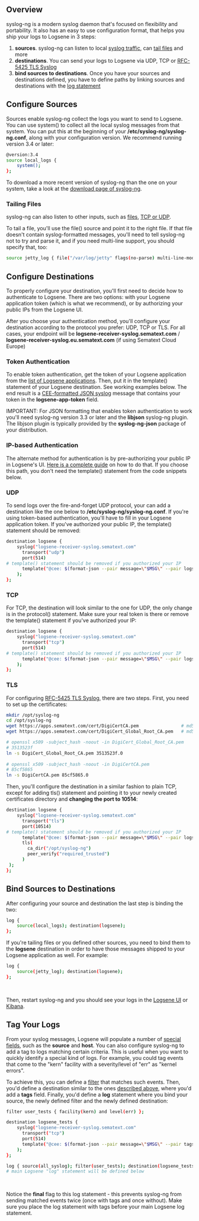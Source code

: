 ## Overview

syslog-ng is a modern syslog daemon that's focused on flexibility and
portability. It also has an easy to use configuration format, that helps
you ship your logs to Logsene in 3 steps:

1.  **sources**. syslog-ng can listen to local [syslog traffic](https://syslog-ng.com/documents/html/syslog-ng-ose-latest-guides/en/syslog-ng-ose-guide-admin/html/configuring-source-system.html),
    can [tail files](https://syslog-ng.com/documents/html/syslog-ng-ose-latest-guides/en/syslog-ng-ose-guide-admin/html/reference-source-file.html) and
    more
2.  **destinations**. You can send your logs to Logsene via UDP, TCP or
    [RFC-5425 TLS Syslog](https://tools.ietf.org/html/rfc5425)
3.  **bind sources to destinations**. Once you have your sources and
    destinations defined, you have to define paths by linking sources
    and destinations with the [log statement](https://syslog-ng.com/documents/html/syslog-ng-ose-latest-guides/en/syslog-ng-ose-guide-admin/html/logpath.html)

## Configure Sources

Sources enable syslog-ng collect the logs you want to send to Logsene.
You can use system() to collect all the local syslog messages from that
system. You can put this at the beginning of your
**/etc/syslog-ng/syslog-ng.conf**, along with your configuration
version. We recommend running version 3.4 or later:

``` bash
@version:3.4
source local_logs {
    system();
};
```

To download a more recent version of syslog-ng than the one on your
system, take a look at the [download page of syslog-ng](https://syslog-ng.com/3rd-party-binaries).

### Tailing Files

syslog-ng can also listen to other inputs, such as
[files](https://syslog-ng.com/documents/html/syslog-ng-ose-latest-guides/en/syslog-ng-ose-guide-admin/html/reference-source-file.html),
[TCP or UDP](https://syslog-ng.com/documents/html/syslog-ng-ose-latest-guides/en/syslog-ng-ose-guide-admin/html/reference-source-tcpudp.html).

To tail a file, you'll use the file() source and point it to the right
file. If that file doesn't contain syslog-formatted messages, you'll
need to tell syslog-ng not to try and parse it, and if you need
multi-line support, you should specify that,
too:

``` bash
source jetty_log { file("/var/log/jetty" flags(no-parse) multi-line-mode(indented)); };
```

## Configure Destinations

To properly configure your destination, you'll first need to decide how
to authenticate to Logsene. There are two options: with your Logsene
application token (which is what we recommend), or by authorizing your
public IPs from the Logsene UI.

After you choose your authentication method, you'll configure your
destination according to the protocol you prefer: UDP, TCP or TLS. For
all cases, your endpoint will be
**logsene-receiver-syslog.sematext.com** / **logsene-receiver-syslog.eu.sematext.com** (if using Sematext Cloud Europe)

### Token Authentication

To enable token authentication, get the token of your Logsene
application from the [list of Logsene applications](https://apps.sematext.com/ui/logs).
Then, put it in the template() statement of your Logsene destination.
See working examples below. The end result is a [CEE-formatted JSON syslog](json-messages-over-syslog)
message that contains your token in the **logsene-app-token** field.

IMPORTANT: For JSON formatting that enables token authentication to work
you'll need syslog-ng version 3.3 or later and the **libjson** syslog-ng
plugin. The libjson plugin is typically provided by the
**syslog-ng-json** package of your distribution.

### IP-based Authentication

The alternate method for authentication is by pre-authorizing your
public IP in Logsene's UI. [Here is a complete guide](authorizing-ips-for-syslog) on how to do that. If
you choose this path, you don't need the template() statement from the
code snippets below.

### UDP

To send logs over the fire-and-forget UDP protocol, your can add a
destination like the one below to **/etc/syslog-ng/syslog-ng.conf**. If
you're using token-based authentication, you'll have to fill in your
Logsene application token. If you've authorized your public IP, the
template() statement should be removed:

``` bash
destination logsene {
    syslog("logsene-receiver-syslog.sematext.com"
      transport("udp")
      port(514)
# template() statement should be removed if you authorized your IP
      template("@cee: $(format-json --pair message=\"$MSG\" --pair logsene-app-token=\"LOGSENE_APP_TOKEN_GOES_HERE\")\n")
    );
};
```

### TCP

For TCP, the destination will look similar to the one for UDP, the only
change is in the protocol() statement. Make sure your real token is
there or remove the template() statement if you've authorized your IP:

``` bash
destination logsene {
    syslog("logsene-receiver-syslog.sematext.com"
      transport("tcp")
      port(514)
# template() statement should be removed if you authorized your IP
      template("@cee: $(format-json --pair message=\"$MSG\" --pair logsene-app-token=\"LOGSENE_APP_TOKEN_GOES_HERE\")\n")
    );
};
```

### TLS

For configuring [RFC-5425 TLS Syslog](https://tools.ietf.org/html/rfc5425), there are two steps.
First, you need to set up the certificates:

``` bash
mkdir /opt/syslog-ng
cd /opt/syslog-ng
wget https://apps.sematext.com/cert/DigiCertCA.pem                # md5sum is fb30c5636d0108b2688d7e1ed59749ac
wget https://apps.sematext.com/cert/DigiCert_Global_Root_CA.pem   # md5sum is 3816293340b05c52bcbc99a4f00b1b04

# openssl x509 -subject_hash -noout -in DigiCert_Global_Root_CA.pem 
# 3513523f
ln -s DigiCert_Global_Root_CA.pem 3513523f.0
 
# openssl x509 -subject_hash -noout -in DigiCertCA.pem 
# 85cf5865
ln -s DigiCertCA.pem 85cf5865.0
```

Then, you'll configure the destination in a similar fashion to plain
TCP, except for adding tls() statement and pointing it to your newly
created certificates directory and **changing the port to 10514**:

``` bash
destination logsene {
    syslog("logsene-receiver-syslog.sematext.com"
      transport("tls")
      port(10514)
# template() statement should be removed if you authorized your IP
      template("@cee: $(format-json --pair message=\"$MSG\" --pair logsene-app-token=\"LOGSENE_APP_TOKEN_GOES_HERE\")\n")
      tls(
        ca_dir("/opt/syslog-ng")
        peer_verify("required_trusted")
      )
 );
};
```

## Bind Sources to Destinations

After configuring your source and destination the last step is binding
the two:

``` bash
log {
    source(local_logs); destination(logsene);
};
```

If you're tailing files or you defined other sources, you need to bind
them to the **logsene** destination in order to have those messages
shipped to your Logsene application as well. For example:

``` bash
log {
    source(jetty_log); destination(logsene);
};
```

 

Then, restart syslog-ng and you should see your logs in the [Logsene UI](https://apps.sematext.com/ui/logs) or
[Kibana](kibana).

## Tag Your Logs

From your syslog messages, Logsene will populate a number of [special fields](special-fields), such as the **source** and
**host**. You can also configure syslog-ng to add a tag to logs matching
certain criteria. This is useful when you want to quickly identify a
special kind of logs. For example, you could tag events that come to the
"kern" facility with a severity/level of "err" as "kernel errors".

To achieve this, you can define a
[filter](https://syslog-ng.com/documents/html/syslog-ng-ose-latest-guides/en/syslog-ng-ose-guide-admin/html/configuring-filters.html)
that matches such events. Then, you'd define a destination similar to
the ones [described above](syslog-ng/#configure-destinations),
where you'd add a **tags** field. Finally, you'd define a **log**
statement where you bind your source, the newly defined filter and the
newly defined destination:

``` bash
filter user_tests { facility(kern) and level(err) };

destination logsene_tests {
    syslog("logsene-receiver-syslog.sematext.com"
      transport("tcp")
      port(514)
      template("@cee: $(format-json --pair message=\"$MSG\" --pair tags=\"kernel errors\" --pair logsene-app-token=\"99c4e20d-3812-46e3-9801-e8331a01a5b1\")\n")
    );
};

log { source(all_syslog); filter(user_tests); destination(logsene_tests); flags(final); };
# main Logsene "log" statement will be defined below
```

 

Notice the **final** flag to this log statement - this prevents
syslog-ng from sending matched events twice (once with tags and once
without). Make sure you place the log statement with tags before your
main Logsene log statement.


